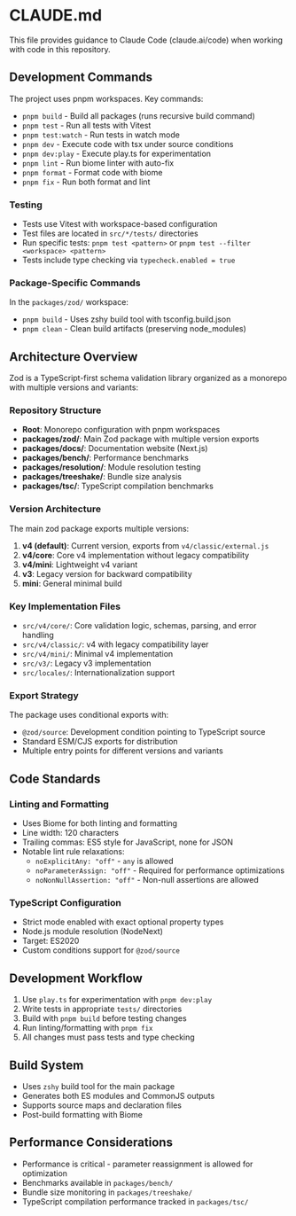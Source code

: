 # CLAUDE.md

This file provides guidance to Claude Code (claude.ai/code) when working with code in this repository.

## Development Commands

The project uses pnpm workspaces. Key commands:

- `pnpm build` - Build all packages (runs recursive build command)
- `pnpm test` - Run all tests with Vitest
- `pnpm test:watch` - Run tests in watch mode
- `pnpm dev` - Execute code with tsx under source conditions
- `pnpm dev:play` - Execute play.ts for experimentation
- `pnpm lint` - Run biome linter with auto-fix
- `pnpm format` - Format code with biome
- `pnpm fix` - Run both format and lint

### Testing

- Tests use Vitest with workspace-based configuration
- Test files are located in `src/*/tests/` directories
- Run specific tests: `pnpm test <pattern>` or `pnpm test --filter <workspace> <pattern>`
- Tests include type checking via `typecheck.enabled = true`

### Package-Specific Commands

In the `packages/zod/` workspace:
- `pnpm build` - Uses zshy build tool with tsconfig.build.json
- `pnpm clean` - Clean build artifacts (preserving node_modules)

## Architecture Overview

Zod is a TypeScript-first schema validation library organized as a monorepo with multiple versions and variants:

### Repository Structure

- **Root**: Monorepo configuration with pnpm workspaces
- **packages/zod/**: Main Zod package with multiple version exports
- **packages/docs/**: Documentation website (Next.js)
- **packages/bench/**: Performance benchmarks
- **packages/resolution/**: Module resolution testing
- **packages/treeshake/**: Bundle size analysis
- **packages/tsc/**: TypeScript compilation benchmarks

### Version Architecture

The main zod package exports multiple versions:

1. **v4 (default)**: Current version, exports from `v4/classic/external.js`
2. **v4/core**: Core v4 implementation without legacy compatibility
3. **v4/mini**: Lightweight v4 variant
4. **v3**: Legacy version for backward compatibility
5. **mini**: General minimal build

### Key Implementation Files

- `src/v4/core/`: Core validation logic, schemas, parsing, and error handling
- `src/v4/classic/`: v4 with legacy compatibility layer
- `src/v4/mini/`: Minimal v4 implementation
- `src/v3/`: Legacy v3 implementation
- `src/locales/`: Internationalization support

### Export Strategy

The package uses conditional exports with:
- `@zod/source`: Development condition pointing to TypeScript source
- Standard ESM/CJS exports for distribution
- Multiple entry points for different versions and variants

## Code Standards

### Linting and Formatting

- Uses Biome for both linting and formatting
- Line width: 120 characters
- Trailing commas: ES5 style for JavaScript, none for JSON
- Notable lint rule relaxations:
  - `noExplicitAny: "off"` - `any` is allowed
  - `noParameterAssign: "off"` - Required for performance optimizations
  - `noNonNullAssertion: "off"` - Non-null assertions are allowed

### TypeScript Configuration

- Strict mode enabled with exact optional property types
- Node.js module resolution (NodeNext)
- Target: ES2020
- Custom conditions support for `@zod/source`

## Development Workflow

1. Use `play.ts` for experimentation with `pnpm dev:play`
2. Write tests in appropriate `tests/` directories
3. Build with `pnpm build` before testing changes
4. Run linting/formatting with `pnpm fix`
5. All changes must pass tests and type checking

## Build System

- Uses `zshy` build tool for the main package
- Generates both ES modules and CommonJS outputs
- Supports source maps and declaration files
- Post-build formatting with Biome

## Performance Considerations

- Performance is critical - parameter reassignment is allowed for optimization
- Benchmarks available in `packages/bench/`
- Bundle size monitoring in `packages/treeshake/`
- TypeScript compilation performance tracked in `packages/tsc/`
